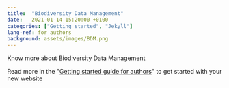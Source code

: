 ```yaml
---
title:  "Biodiversity Data Management"
date:   2021-01-14 15:20:00 +0100
categories: ["Getting started", "Jekyll"]
lang-ref: for authors
background: assets/images/BDM.png
---
```

Know more about Biodiversity Data Management

Read more in the "[Getting started guide for authors](https://github.com/gbif/hosted-portals/blob/main/getting-started/for-authors.md)" to get started with your new website
